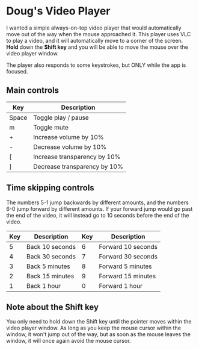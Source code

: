﻿# Doug's Video Player

I wanted a simple always-on-top video player that would automatically move out
of the way when the mouse approached it. This player uses VLC to play a video, and 
it will automatically move to a corner of the screen. **Hold** down the **Shift key** 
and you will be able to move the mouse over the video player window.

The player also responds to some keystrokes, but ONLY while the app is focused.

## Main controls

| Key   | Description                  |
|-------|------------------------------|
| Space | Toggle play / pause          |
| m     | Toggle mute                  |
| +     | Increase volume by 10%       |
| -     | Decrease volume by 10%       |
| [     | Increase transparency by 10% |
| ]     | Decrease transparency by 10% |

## Time skipping controls

The numbers 5-1 jump backwards by different amounts, and the numbers 6-0
jump forward by different amounts. If your forward jump would go past the end of
the video, it will instead go to 10 seconds before the end of the video.

| Key | Description     | Key | Description        |
|-----|-----------------|-----|--------------------|
| 5   | Back 10 seconds | 6   | Forward 10 seconds |
| 4   | Back 30 seconds | 7   | Forward 30 seconds |
| 3   | Back 5 minutes  | 8   | Forward 5 minutes  |
| 2   | Back 15 minutes | 9   | Forward 15 minutes |
| 1   | Back 1 hour     | 0   | Forward 1 hour     |

## Note about the Shift key

You only need to hold down the Shift key until the pointer moves within the
video player window. As long as you keep the mouse cursor within the window,
it won't jump out of the way, but as soon as the mouse leaves the window, it
will once again avoid the mouse cursor.
